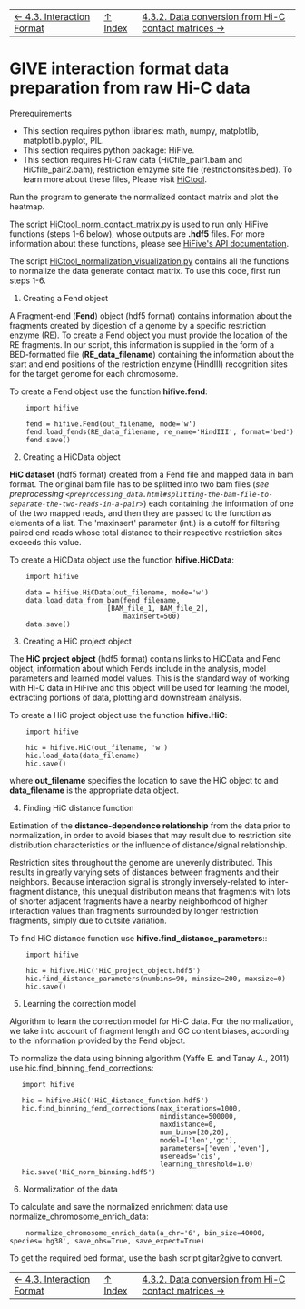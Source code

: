 ||||
| --- | --- | --- |
| [← 4.3. Interaction Format](4.3-interaction.md) | [↑ Index](Readme.md) | [4.3.2. Data conversion from Hi-C contact matrices →](4.3.2-HiC-conversion.md) |

# GIVE interaction format data preparation from raw Hi-C data

Prerequirements
* This section requires python libraries: math, numpy, matplotlib, matplotlib.pyplot, PIL.
* This section requires python package: HiFive.
* This section requires Hi-C raw data (HiCfile_pair1.bam and HiCfile_pair2.bam), restriction emzyme site file (restrictionsites.bed). To learn more about these files, Please visit [HiCtool](https://doc.genomegitar.org/index.html).


Run the program to generate the normalized contact matrix and plot the heatmap.

The script [HiCtool_norm_contact_matrix.py](sysbio.ucsd.edu/pubic/qiw034/HiCtool_hifive.py) is used to run only HiFive functions (steps 1-6 below), whose outputs are **.hdf5** files. For more information about these functions, please see [HiFive's API documentation](http://bxlab-hifive.readthedocs.io/en/latest/api.html).

The script [HiCtool_normalization_visualization.py](sysbio.ucsd.edu/pubic/qiw034/HiCtool_normalization_visualization.py) contains all the functions to normalize the data generate contact matrix. To use this code, first run steps 1-6.

1. Creating a Fend object

A Fragment-end (**Fend**) object (hdf5 format) contains information about the fragments created by digestion of a genome by a specific restriction enzyme (RE). To create a Fend object you must provide the location of the RE fragments. In our script, this information is supplied in the form of a BED-formatted file (**RE_data_filename**) containing the information about the start and end positions of the restriction enzyme (HindIII) recognition sites for the target genome for each chromosome.

To create a Fend object use the function **hifive.fend**:
```
    import hifive

    fend = hifive.Fend(out_filename, mode='w')
    fend.load_fends(RE_data_filename, re_name='HindIII', format='bed')
    fend.save()
```
2. Creating a HiCData object

**HiC dataset** (hdf5 format) created from a Fend file and mapped data in bam format. The original bam file has to be splitted into two bam files (_see preprocessing `<preprocessing_data.html#splitting-the-bam-file-to-separate-the-two-reads-in-a-pair>`_) each containing the information of one of the two mapped reads, and then they are passed to the function as elements of a list. The 'maxinsert' parameter (int.) is a cutoff for filtering paired end reads whose total distance to their respective restriction sites exceeds this value.

To create a HiCData object use the function **hifive.HiCData**:
```
    import hifive

    data = hifive.HiCData(out_filename, mode='w')
    data.load_data_from_bam(fend_filename,
                  	    [BAM_file_1, BAM_file_2],
                            maxinsert=500)
    data.save()
```

3. Creating a HiC project object

The **HiC project object** (hdf5 format) contains links to HiCData and Fend object, information about which Fends include in the analysis, model parameters and learned model values. This is the standard way of working with Hi-C data in HiFive and this object will be used for learning the model, extracting portions of data, plotting and downstream analysis.

To create a HiC project object use the function **hifive.HiC**:
```
    import hifive

    hic = hifive.HiC(out_filename, 'w')
    hic.load_data(data_filename)
    hic.save()
```
where **out_filename** specifies the location to save the HiC object to and **data_filename** is the appropriate data object.

4. Finding HiC distance function

Estimation of the **distance-dependence relationship** from the data prior to normalization, in order to avoid biases that may result due to restriction site distribution characteristics or the influence of distance/signal relationship.

Restriction sites throughout the genome are unevenly distributed. This results in greatly varying sets of distances between fragments and their neighbors. Because interaction signal is strongly inversely-related to inter-fragment distance, this unequal distribution means that fragments with lots of shorter adjacent fragments have a nearby neighborhood of higher interaction values than fragments surrounded by longer restriction fragments, simply due to cutsite variation.

To find HiC distance function use **hifive.find_distance_parameters**::
```
    import hifive

    hic = hifive.HiC('HiC_project_object.hdf5')
    hic.find_distance_parameters(numbins=90, minsize=200, maxsize=0)
    hic.save()
```
5. Learning the correction model

Algorithm to learn the correction model for Hi-C data. For the normalization, we take into account of fragment length and GC content biases, according to the information provided by the Fend object.

To normalize the data using binning algorithm (Yaffe E. and Tanay A., 2011) use hic.find_binning_fend_corrections:
 ```
    import hifive

    hic = hifive.HiC('HiC_distance_function.hdf5')
    hic.find_binning_fend_corrections(max_iterations=1000,
                                      mindistance=500000,
                                      maxdistance=0,
                                      num_bins=[20,20],
                                      model=['len','gc'],
                                      parameters=['even','even'],
                                      usereads='cis',
                                      learning_threshold=1.0)
    hic.save('HiC_norm_binning.hdf5')
```
6. Normalization of the data

To calculate and save the normalized enrichment data use normalize_chromosome_enrich_data:
```
    normalize_chromosome_enrich_data(a_chr='6', bin_size=40000, species='hg38', save_obs=True, save_expect=True)
```
To get the required bed format, use the bash script gitar2give to convert.


||||
| --- | --- | --- |
| [← 4.3. Interaction Format](4.3-interaction.md) | [↑ Index](Readme.md) | [4.3.2. Data conversion from Hi-C contact matrices →](4.3.2-HiC-conversion.md) |

